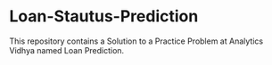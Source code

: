 # Loan-Stautus-Prediction
This repository contains a Solution to a Practice Problem at Analytics Vidhya named Loan Prediction.

